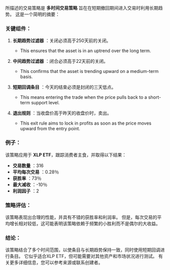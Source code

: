 所描述的交易策略是 **多时间交易策略** 旨在在短期撤回期间进入交易时利用长期趋势。 这是一个简明的摘要：

### 关键组件：
1. **长期趋势过滤器** ：关闭必须高于250天前的关闭。
   - This ensures that the asset is in an uptrend over the long term.

2. **中间趋势过滤器** ：闭合必须高于22天前的关闭。
   - This confirms that the asset is trending upward on a medium-term basis.

3. **短期回调条目** ：今天的结束必须是封闭的三天低点。
   - This means entering the trade when the price pulls back to a short-term support level.

4. **退出规则** ：当收盘价高于昨天的收盘价时，卖出。
   - This exit rule aims to lock in profits as soon as the price moves upward from the entry point.

### 例子：
该策略应用于 **XLP ETF**，跟踪消费者主食，并取得以下结果：

- **交易数量** ：316
- **平均每次交易** ：0.28％
- **获胜率** ：73％
- **最大减收** ：-10％
- **利润因子** ：2

### 策略评估：
该策略表现出合理的性能，并具有不错的获胜率和利润率。 但是，每次交易的平均增长相对较低，这可能表明该策略依赖于频繁的小胜利而不是偶尔的大收益。

### 结论：
该策略结合了多个时间范围，以使条目与长期趋势保持一致，同时使用短期回调进行条目。 它似乎适合XLP ETF，但可能需要对其他资产和市场状况进行测试。 有关更多详细信息，您可以参考来源或联系创建者。
